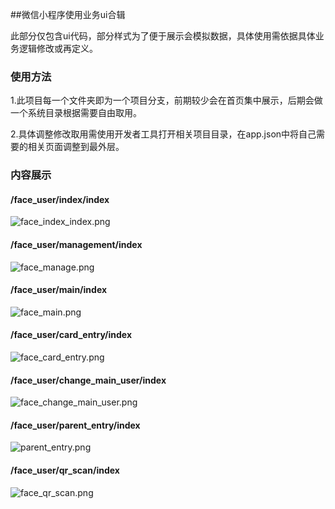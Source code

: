 ##微信小程序使用业务ui合辑

此部分仅包含ui代码，部分样式为了便于展示会模拟数据，具体使用需依据具体业务逻辑修改或再定义。


### 使用方法  

1.此项目每一个文件夹即为一个项目分支，前期较少会在首页集中展示，后期会做一个系统目录根据需要自由取用。

2.具体调整修改取用需使用开发者工具打开相关项目目录，在app.json中将自己需要的相关页面调整到最外层。


### 内容展示

#### /face_user/index/index  
![face_index_index.png](https://upload-images.jianshu.io/upload_images/2046465-efc8f070c54bdb4b.png?imageMogr2/auto-orient/strip%7CimageView2/2/w/1240)


#### /face_user/management/index  
![face_manage.png](https://upload-images.jianshu.io/upload_images/2046465-cb7b3dac94b5754b.png?imageMogr2/auto-orient/strip%7CimageView2/2/w/1240)

#### /face_user/main/index  
![face_main.png](https://upload-images.jianshu.io/upload_images/2046465-2d1686244a750737.png?imageMogr2/auto-orient/strip%7CimageView2/2/w/1240)


#### /face_user/card_entry/index  
![face_card_entry.png](https://upload-images.jianshu.io/upload_images/2046465-63bbc02441bd17fe.png?imageMogr2/auto-orient/strip%7CimageView2/2/w/1240)

#### /face_user/change_main_user/index  
![face_change_main_user.png](https://upload-images.jianshu.io/upload_images/2046465-8e87fa85cecff625.png?imageMogr2/auto-orient/strip%7CimageView2/2/w/1240)

#### /face_user/parent_entry/index  
![parent_entry.png](https://upload-images.jianshu.io/upload_images/2046465-30d60ced20590ddf.png?imageMogr2/auto-orient/strip%7CimageView2/2/w/1240)

#### /face_user/qr_scan/index  
![face_qr_scan.png](https://upload-images.jianshu.io/upload_images/2046465-02ed76590bb18ad8.png?imageMogr2/auto-orient/strip%7CimageView2/2/w/1240)


